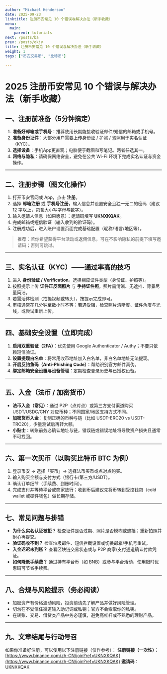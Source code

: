 ```yaml
---
author: "Michael Henderson"
date: 2025-09-23
linktitle: 注册币安常见 10 个错误与解决办法（新手收藏）
menu:
  main:
    parent: tutorials
next: /posts/ba
prev: /posts/okjy
title: 注册币安常见 10 个错误与解决办法（新手收藏）
weight: 1
tags: ["币安交易所", "比特币"]

---
```

# 2025 注册币安常见 10 个错误与解决办法（新手收藏）

## 一、注册前准备（5分钟搞定）

1. **准备好邮箱或手机号**：推荐使用长期能接收验证邮件/短信的邮箱或手机号。
2. **准备身份证件**：大部分用户需要上传身份证 / 护照 / 驾照用于实名认证（KYC）。
3. **选择设备**：手机App更直观；电脑便于截图和写笔记。两者任选其一。
4. **网络与隐私**：请确保网络安全，避免在公共 Wi-Fi 环境下完成实名认证与资金操作。

---

## 二、注册步骤（图文化操作）

1. 打开币安官网或 App，点击 **注册**。
2. 选择 **邮箱注册** 或 **手机号注册**，输入信息并设置安全且独一无二的密码（建议 12 字以上，包含大小写字母与数字）。
3. 输入邀请人信息（如果愿意）：邀请码填写 **UKNXKQAK**。
4. 完成邮箱或短信验证（输入收到的验证码）。
5. 注册成功后，进入账户设置页面完成基础配置（昵称/语言/地区等）。

> 推荐：若你希望获得平台活动或返佣信息，可在不影响隐私的前提下填写邀请码；否则可跳过。

---

## 三、实名认证（KYC）——通过率高的技巧

1. 进入 **身份验证 / Verification**。选择相应证件类型（身份证、护照等）。
2. 按照提示上传 **证件正反面照片** 与 **手持证件照**。照片需清晰、无遮挡、背景尽量简洁。
3. 若需活体检测（拍摄视频或转头），按提示完成即可。
4. 审核通常在几分钟至数小时不等；若遇受阻，检查照片清晰度、证件角度与光线，或尝试重新上传。

---

## 四、基础安全设置（立即完成）

1. **启用双重验证（2FA）**：优先使用 Google Authenticator / Authy；不要只依赖短信验证。
2. **设置提现白名单**：将常用收币地址加入白名单，非白名单地址无法提现。
3. **开启反钓鱼码（Anti-Phishing Code）**：帮助识别官方邮件真伪。
4. **绑定邮箱安全设置与设备管理**：定期检查登录历史与已授权设备。

---

## 五、入金（法币 / 加密货币）

* **法币入金（常见）**：通过 P2P（点对点）或第三方支付渠道购买 USDT/USDC/CNY 对应币种；不同国家/地区支持方式不同。
* **加密货币入金**：复制正确的币种与链（比如 USDT-ERC20 vs USDT-TRC20），少量测试后再转大额。
* **小贴士**：转账前务必确认地址与链，错误链或错误地址将导致资产损失且通常不可找回。

---

## 六、第一次买币（以购买比特币 BTC 为例）

1. 登录币安 → 选择「买币」→ 选择法币买币或点对点购买。
2. 输入购买金额与支付方式（银行卡/第三方/USDT）。
3. 确认订单细节（手续费、到账时间）。
4. 完成支付并等待平台或商家放行；收到币后建议先将币转到受控钱包（cold wallet 或硬件钱包）做长期存储。

---

## 七、常见问题与排错

* **为什么实名认证被拒？** 检查证件是否过期、照片是否模糊或遮挡；重新拍照并耐心再提交。
* **验证码收不到？** 检查垃圾邮件、短信拦截设置或切换邮箱/手机号重试。
* **入金迟迟未到账？** 查看区块链交易状态或与 P2P 商家/支付通道确认付款凭证。
* **如何降低手续费？** 通过持有平台币（如 BNB）或参与平台活动、使用限时优惠码可节省手续费。

---

## 八、合规与风险提示（务必阅读）

* 加密资产有价格波动风险，投资前请先了解产品并做好风险管理。
* 切勿在不受信任渠道输入助记词或私钥；官方不会索取你的私钥。
* 在转账、交易、借贷类产品中务必谨慎，避免高杠杆或不熟悉的理财产品。

---

## 九、文章结尾与行动号召

如果你准备好注册，可以使用以下注册链接（仅作参考）：
**注册链接（一次性）：** [https://www.binance.com/zh-CN/join?ref=UKNXKQAK](https://www.binance.com/zh-CN/join?ref=UKNXKQAK)
**邀请码**：UKNXKQAK